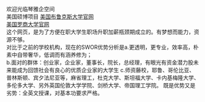 欢迎光临琴雅企空间</br>
美国硕博项目 <a href="https://brookscollege.org/">美国布鲁克斯大学官网</a><br>
    <a href="https://rossbi.org/">美国罗商大学官网</a><br>
这个网页，是为了方便在职大学生职场升职加薪瓶颈期成立的。有梦想而能力，资源不够。</br>
对比于之前的学校机构，现在的SWOR优势分析是a.更透明，更专业，效率高，朴素中自带奢华，低调而有涵养修为；</br>
                                      b.面对的群体：创业家，企业家，董事长，院长，总经理，有眼光有资金潜力股未来能成为回馈社会有良心的优质企业家的大学生
                                      c.师资藤校，耶鲁、哥伦比亚、普林斯顿、宾夕法尼亚等，麻省理工，杜克大学、斯坦福大学、卡内基梅隆大学、多伦多大学、另外英国伦敦大学学院、剑桥大学、帝国理工学院。
                             既是优势又是劣势：全英文授课，对基本功要求严格。
                                        

